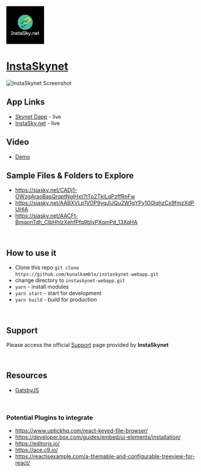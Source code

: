 <img src="./InstaSkynet.png" width="100" height="100">

# [InstaSkynet](https://instasky.net/)

![InstaSkynet Screenshot](/readme-bg.png)

## App Links
- [Skynet Dapp](https://siasky.net/KAA8mgXcjktbpog5HxBHI7s--4Kv3TrwNC93mb-KPxpvog/index.html) - live
- [InstaSky.net](https://instasky.net) - live

## Video
- [Demo](https://siasky.net/KAA8mgXcjktbpog5HxBHI7s--4Kv3TrwNC93mb-KPxpvog/index.html?skylink=AACFt-BmqonTdh_ClbHhIzXehfPfq9bIvPXqmPd_13XqHA)

## Sample Files & Folders to Explore
- https://siasky.net/CADj1-OWzgAraoBasQrqptNgIHxt7tTp2TkILqPzffRnFw
- https://siasky.net/AABXVLp1VOP9yqJlJQu2W1gYPv1G0lqhzCx9fmzXdPUHlA
- https://siasky.net/AACFt-BmqonTdh_ClbHhIzXehfPfq9bIvPXqmPd_13XqHA
<br />

## How to use it
- Clone this repo `git clone https://github.com/kunalkamble/instaskynet-webapp.git`
- change directory to `instaskynet-webapp.git`
- `yarn` - install modules
- `yarn start` - start for development
- `yarn build` - build for production

<br />

## Support

Please access the official [Support](https://instasky.net/support) page provided by **InstaSkynet**

<br />

## Resources
 
 - [GatsbyJS](https://www.gatsbyjs.org/)

<br />

### Potential Plugins to integrate
 - https://www.uptickhq.com/react-keyed-file-browser/
 - https://developer.box.com/guides/embed/ui-elements/installation/
 - https://editorjs.io/
 - https://ace.c9.io/
 - https://reactjsexample.com/a-themable-and-configurable-treeview-for-react/